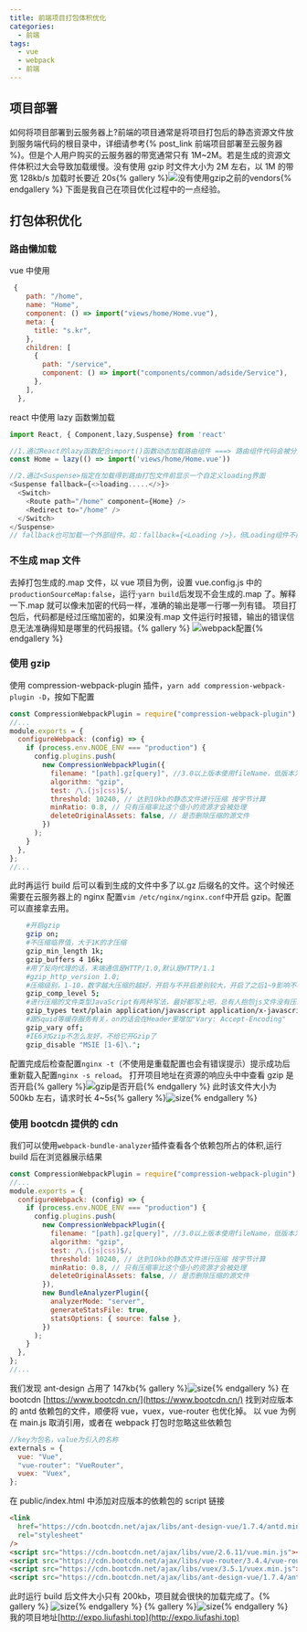 ```yaml
---
title: 前端项目打包体积优化
categories:
  - 前端
tags:
  - vue
  - webpack
  - 前端
---
```


## 项目部署

如何将项目部署到云服务器上?前端的项目通常是将项目打包后的静态资源文件放到服务端代码的根目录中，详细请参考{% post_link 前端项目部署至云服务器 %}。但是个人用户购买的云服务器的带宽通常只有 1M~2M。若是生成的资源文件体积过大会导致加载缓慢。没有使用 gzip 时文件大小为 2M 左右，以 1M 的带宽 128kb/s 加载时长要近 20s{% gallery %}![没有使用gzip之前的vendors](/img/%E5%89%8D%E7%AB%AF%E9%A1%B9%E7%9B%AE%E6%89%93%E5%8C%85%E4%BD%93%E7%A7%AF%E4%BC%98%E5%8C%96/3.png){% endgallery %}
下面是我自己在项目优化过程中的一点经验。

## 打包体积优化

### 路由懒加载

vue 中使用

```js
 {
    path: "/home",
    name: "Home",
    component: () => import("views/home/Home.vue"),
    meta: {
      title: "s.kr",
    },
    children: [
      {
        path: "/service",
        component: () => import("components/common/adside/Service"),
      },
    ],
  },
```

react 中使用 lazy 函数懒加载

```js
import React, { Component,lazy,Suspense} from 'react'

//1.通过React的lazy函数配合import()函数动态加载路由组件 ===> 路由组件代码会被分开打包
const Home = lazy(() => import('views/home/Home.vue'))

//2.通过<Suspense>指定在加载得到路由打包文件前显示一个自定义loading界面
<Suspense fallback={<>loading.....</>}>
  <Switch>
    <Route path="/home" component={Home} />
    <Redirect to="/home" />
  </Switch>
</Suspense>
// fallback也可加载一个外部组件。如：fallback={<Loading />}，但Loading组件不能用lazy()加载

```

### 不生成 map 文件

去掉打包生成的.map 文件，以 vue 项目为例，设置 vue.config.js 中的`productionSourceMap:false`，运行·`yarn build`后发现不会生成的.map 了。解释一下.map 就可以像未加密的代码一样，准确的输出是哪一行哪一列有错。 项目打包后，代码都是经过压缩加密的，如果没有.map 文件运行时报错，输出的错误信息无法准确得知是哪里的代码报错。{% gallery %}
![webpack配置](/img/%E5%89%8D%E7%AB%AF%E9%A1%B9%E7%9B%AE%E6%89%93%E5%8C%85%E4%BD%93%E7%A7%AF%E4%BC%98%E5%8C%96/1.png){% endgallery %}

### 使用 gzip

使用 compression-webpack-plugin 插件，`yarn add compression-webpack-plugin -D`，按如下配置

```javascript
const CompressionWebpackPlugin = require("compression-webpack-plugin");
//...
module.exports = {
  configureWebpack: (config) => {
    if (process.env.NODE_ENV === "production") {
      config.plugins.push(
        new CompressionWebpackPlugin({
          filename: "[path].gz[query]", //3.0以上版本使用fileName，低版本为assets
          algorithm: "gzip",
          test: /\.(js|css)$/,
          threshold: 10240, // 达到10kb的静态文件进行压缩 按字节计算
          minRatio: 0.8, // 只有压缩率比这个值小的资源才会被处理
          deleteOriginalAssets: false, // 是否删除压缩的源文件
        })
      );
    }
  },
};
//...
```

此时再运行 build 后可以看到生成的文件中多了以.gz 后缀名的文件。这个时候还需要在云服务器上的 nginx 配置`vim /etc/nginx/nginx.conf`中开启 gzip。配置可以直接拿去用。

```bash
    #开启gzip
    gzip on;
    #不压缩临界值，大于1K的才压缩
    gzip_min_length 1k;
    gzip_buffers 4 16k;
    #用了反向代理的话，末端通信是HTTP/1.0,默认是HTTP/1.1
    #gzip_http_version 1.0;
    #压缩级别，1-10，数字越大压缩的越好，开启与不开启差别较大，开启了之后1~9影响不明显。建设设置为4或者5
    gzip_comp_level 5;
    #进行压缩的文件类型JavaScript有两种写法，最好都写上吧，总有人抱怨js文件没有压缩，其实多写一种格式application/javascript 就行了
    gzip_types text/plain application/javascript application/x-javascript text/css application/xml text/javascript application/x-httpd-php image/jpeg image/gif image/png;
    #跟Squid等缓存服务有关，on的话会在Header里增加"Vary: Accept-Encoding"
    gzip_vary off;
    #IE6对Gzip不怎么友好，不给它开Gzip了
    gzip_disable "MSIE [1-6]\.";
```

配置完成后检查配置`nginx -t`（不使用是重载配置也会有错误提示）提示成功后重新载入配置`nginx -s reload`。
打开项目地址在资源的响应头中中查看 gzip 是否开启{% gallery %}![gzip是否开启](/img/%E5%89%8D%E7%AB%AF%E9%A1%B9%E7%9B%AE%E6%89%93%E5%8C%85%E4%BD%93%E7%A7%AF%E4%BC%98%E5%8C%96/4.png){% endgallery %}
此时该文件大小为 500kb 左右，请求时长 4~5s{% gallery %}![size](/img/%E5%89%8D%E7%AB%AF%E9%A1%B9%E7%9B%AE%E6%89%93%E5%8C%85%E4%BD%93%E7%A7%AF%E4%BC%98%E5%8C%96/5.png){% endgallery %}

### 使用 bootcdn 提供的 cdn

我们可以使用`webpack-bundle-analyzer`插件查看各个依赖包所占的体积,运行 build 后在浏览器展示结果

```js
const CompressionWebpackPlugin = require("compression-webpack-plugin");
//...
module.exports = {
  configureWebpack: (config) => {
    if (process.env.NODE_ENV === "production") {
      config.plugins.push(
        new CompressionWebpackPlugin({
          filename: "[path].gz[query]", //3.0以上版本使用fileName，低版本为assets
          algorithm: "gzip",
          test: /\.(js|css)$/,
          threshold: 10240, // 达到10kb的静态文件进行压缩 按字节计算
          minRatio: 0.8, // 只有压缩率比这个值小的资源才会被处理
          deleteOriginalAssets: false, // 是否删除压缩的源文件
        }),
        new BundleAnalyzerPlugin({
          analyzerMode: "server",
          generateStatsFile: true,
          statsOptions: { source: false },
        })
      );
    }
  },
};
//...
```

我们发现 ant-design 占用了 147kb{% gallery %}![size](/img/%E5%89%8D%E7%AB%AF%E9%A1%B9%E7%9B%AE%E6%89%93%E5%8C%85%E4%BD%93%E7%A7%AF%E4%BC%98%E5%8C%96/8.png){% endgallery %}
在 bootcdn [https://www.bootcdn.cn/](https://www.bootcdn.cn/) 找到对应版本的 antd 依赖包的文件，顺便将 vue，vuex，vue-router 也优化掉。
以 vue 为例 在 main.js 取消引用，或者在 webpack 打包时忽略这些依赖包

```js
//key为包名，value为引入的名称
externals = {
  vue: "Vue",
  "vue-router": "VueRouter",
  vuex: "Vuex",
};
```

在 public/index.html 中添加对应版本的依赖包的 script 链接

```html
<link
  href="https://cdn.bootcdn.net/ajax/libs/ant-design-vue/1.7.4/antd.min.css"
  rel="stylesheet"
/>
<script src="https://cdn.bootcdn.net/ajax/libs/vue/2.6.11/vue.min.js"></script>
<script src="https://cdn.bootcdn.net/ajax/libs/vue-router/3.4.4/vue-router.min.js"></script>
<script src="https://cdn.bootcdn.net/ajax/libs/vuex/3.5.1/vuex.min.js"></script>
<script src="https://cdn.bootcdn.net/ajax/libs/ant-design-vue/1.7.4/antd.min.js"></script>
```

此时运行 build 后文件大小只有 200kb，项目就会很快的加载完成了。{% gallery %}
![size](/img/%E5%89%8D%E7%AB%AF%E9%A1%B9%E7%9B%AE%E6%89%93%E5%8C%85%E4%BD%93%E7%A7%AF%E4%BC%98%E5%8C%96/7.png){% endgallery %}
{% gallery %}![size](/img/%E5%89%8D%E7%AB%AF%E9%A1%B9%E7%9B%AE%E6%89%93%E5%8C%85%E4%BD%93%E7%A7%AF%E4%BC%98%E5%8C%96/6.png){% endgallery %}
我的项目地址[http://expo.liufashi.top](http://expo.liufashi.top)
